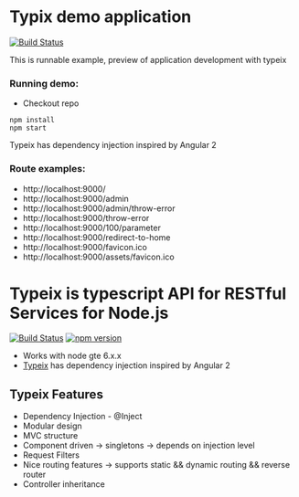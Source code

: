 # Typix demo application
[![Build Status](https://travis-ci.org/igorzg/typeix-demo-app.svg?branch=master)](https://travis-ci.org/igorzg/typeix-demo-app)

This is runnable example, preview of application development with typeix

### Running demo:
* Checkout repo

```npm
npm install
npm start
```

Typeix has dependency injection inspired by Angular 2

### Route examples:
* http://localhost:9000/
* http://localhost:9000/admin
* http://localhost:9000/admin/throw-error
* http://localhost:9000/throw-error
* http://localhost:9000/100/parameter
* http://localhost:9000/redirect-to-home
* http://localhost:9000/favicon.ico
* http://localhost:9000/assets/favicon.ico

# Typeix is typescript API for RESTful Services for Node.js

[![Build Status](https://travis-ci.org/igorzg/typeix.svg?branch=master)](https://travis-ci.org/igorzg/typeix)
[![npm version](https://badge.fury.io/js/typeix.svg)](https://badge.fury.io/js/typeix)

* Works with node gte 6.x.x
* [Typeix](https://github.com/igorzg/typeix) has dependency injection inspired by Angular 2



## Typeix Features
* Dependency Injection - @Inject
* Modular design
* MVC structure
* Component driven -> singletons -> depends on injection level
* Request Filters
* Nice routing features -> supports static && dynamic routing && reverse router
* Controller inheritance
